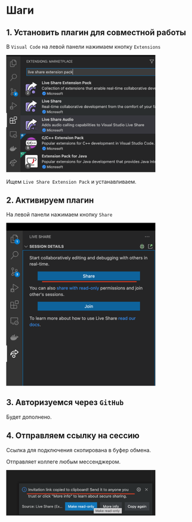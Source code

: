 # Шаги

## 1. Установить плагин для совместной работы

В `Visual Code` на левой панели нажимаем кнопку `Extensions`

<img src="img/install_extension.png" width="400px">

Ищем `Live Share Extension Pack` и устанавливаем.

## 2. Активируем плагин

На левой панели нажимаем кнопку `Share`

<img src="img/share_session.png" width="400px">

## 3. Авторизуемся через `GitHub`

Будет дополнено.

## 4. Отправляем ссылку на сессию

Ссылка для подключения скопирована в буфер обмена.

Отправляет коллеге любым мессенджером.

<img src="img/get_session_link.png" width="400px">
